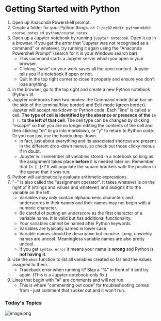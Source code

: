 # Getting Started with Python
1. Open up Anaconda Powershell prompt.
1. Create a folder for your Python things.
`cd C:/ce02`
`mkdir python`
`mkdir course_notes`
`cd python/course_notes`
1. Open up a Jupyter notebook by running `jupyter notebook`. Open it up in a browser.
If you get the error that "Jupyter was not recognised as a command" or whatever, try running it again using the "Anaconda Powershell Prompt" (search for it in your Windows search bar).
   - This command starts a Jupyter server which you open in your browser.
   - Clicking "save" on your work saves all the open content. Jupyter tells you if a notebook if open or not.
   - Quit in the top right corner to close it properly and ensure you don't lose anything.
1. In the browser, go to the top right and create a new Python notebook (Python 3).
1. Jupyter notebooks have two modes: the Command mode (blue bar on the side of the terminal/blue border) and Edit mode (green border).
Jupyter will accept markdown or Python code.
Each "line" is called a cell. **The type of cell is identified by the absence or presence of the** `In [ ]:` **to the left of that cell**. The cell type can be changed by clicking "escape" so that you are no longer editing the contents of the cell and then clicking "m" to go into markdown, or "y" to return to Python code. Or you can just use the handy drop-down.
   - In fact, just about everything and its associated shortcut are present in the different drop-down menus, so check out those clicky menus if in doubt.
   - Jupyter will remember all variables stored in a notebook so long as the assignment takes place **before** it is needed later on. Remember that `In [ ]:`? It will populate the square brackets with the position in the queue that it was run.
1. Python will automatically evaluate arithmetic expressions.
1. "=" is also called the "assignment operator". It takes whatever is on the right of it (strings and values and whatever) and assigns it to the variable on the left.
   - Variables may only contain alphanumeric characters and underscores in their names and their names may not begin with a numeric character.
   - Be careful of putting an underscore as the first character of a variable name. It is valid but has additional functionality.
   - Your variables cannot be named after Python keywords.
   - Variables are typically named in lower case.
   - Variable names should be descriptive but concise. Long, unwieldy names are uncool. Meaningless variable names are also pretty uncool.
   - If you get `syntax error` it means your name is **wrong** and Python is **not having it**.
1. Use the `whos` function to list all variables created so far and the values assigned to them.
   - Traceback error when running it? Slap a "%" in front of it and try again. (This is a Jupyter-notebook-only fix.)
1. Lines that begin with "#" are comments and will not run.
   - This is where "commenting out code" for troubleshooting comes from - just comment that sucker out and it won't run.

### Today's Topics
![image.png](/.attachments/image-fa21bb94-7187-46f7-bc54-2a0b93867a65.png)
